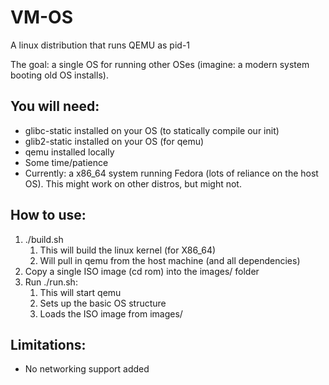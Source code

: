 # VM-OS
A linux distribution that runs QEMU as pid-1

The goal: a single OS for running other OSes (imagine: a modern system booting old OS installs).


## You will need:
- glibc-static installed on your OS (to statically compile our init)
- glib2-static installed on your OS (for qemu)
- qemu installed locally
- Some time/patience
- Currently: a x86_64 system running Fedora (lots of reliance on the host OS). This might work on other distros, but might not.

## How to use:
1. ./build.sh
   1. This will build the linux kernel (for X86_64)
   2. Will pull in qemu from the host machine (and all dependencies)
2. Copy a single ISO image (cd rom) into the images/ folder
3. Run ./run.sh:
   1. This will start qemu
   2. Sets up the basic OS structure
   3. Loads the ISO image from images/

## Limitations:
- No networking support added